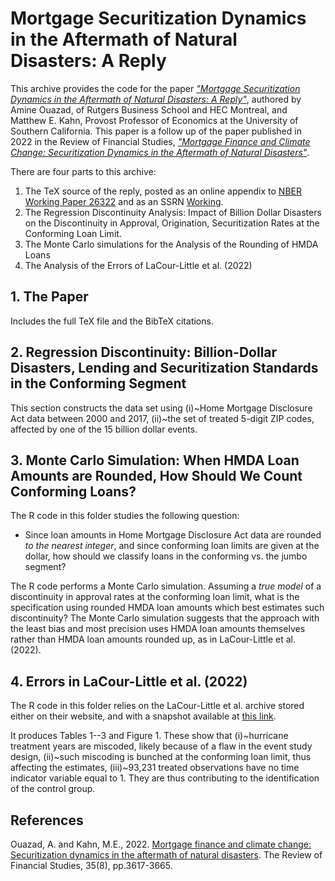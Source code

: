 # Mortgage Securitization Dynamics in the Aftermath of Natural Disasters: A Reply

This archive provides the code for the paper [_"Mortgage Securitization Dynamics in the Aftermath of Natural Disasters: A Reply"_](https://papers.ssrn.com/sol3/papers.cfm?abstract_id=4445723), authored by Amine Ouazad, of Rutgers Business School and HEC Montreal, and Matthew E. Kahn, Provost Professor of Economics at the University of Southern California. This paper is a follow up of the paper published in 2022 in the Review of Financial Studies, [_"Mortgage Finance and Climate Change: Securitization Dynamics in the Aftermath of Natural Disasters"_](https://academic.oup.com/rfs/article-abstract/35/8/3617/6427560).

There are four parts to this archive:

1. The TeX source of the reply, posted as an online appendix to [NBER Working Paper 26322](https://www.nber.org/papers/w26322) and as an SSRN [Working](https://papers.ssrn.com/sol3/papers.cfm?abstract_id=4445723).
2. The Regression Discontinuity Analysis: Impact of Billion Dollar Disasters on the Discontinuity in Approval, Origination, Securitization Rates at the Conforming Loan Limit.
3. The Monte Carlo simulations for the Analysis of the Rounding of HMDA Loans
4. The Analysis of the Errors of LaCour-Little et al. (2022)

## 1. The Paper

Includes the full TeX file and the BibTeX citations.

## 2. Regression Discontinuity: Billion-Dollar Disasters, Lending and Securitization Standards in the Conforming Segment

This section constructs the data set using (i)~Home Mortgage Disclosure Act data between 2000 and 2017, (ii)~the set of treated 5-digit ZIP codes, affected by one of the 15 billion dollar events.

## 3. Monte Carlo Simulation: When HMDA Loan Amounts are Rounded, How Should We Count Conforming Loans?

The R code in this folder studies the following question:

- Since loan amounts in Home Mortgage Disclosure Act data are rounded _to the nearest integer_, and since conforming loan limits are given at the dollar, how should we classify loans in the conforming vs. the jumbo segment?

The R code performs a Monte Carlo simulation. Assuming a _true model_ of a discontinuity in approval rates at the conforming loan limit, what is the specification using rounded HMDA loan amounts which best estimates such discontinuity? The Monte Carlo simulation suggests that the approach with the least bias and most precision uses HMDA loan amounts themselves rather than HMDA loan amounts rounded up, as in LaCour-Little et al. (2022).

## 4. Errors in LaCour-Little et al. (2022)

The R code in this folder relies on the LaCour-Little et al. archive stored either on their website, and with a snapshot available at [this link](http://www.ouazad.com/paper/lacour_little_data_archive.zip).

It produces Tables 1--3 and Figure 1. These show that (i)~hurricane treatment years are miscoded, likely because of a flaw in the event study design, (ii)~such miscoding is bunched at the conforming loan limit, thus affecting the estimates, (iii)~93,231 treated observations have no time indicator variable equal to 1. They are thus contributing to the identification of the control group.

## References

Ouazad, A. and Kahn, M.E., 2022. [Mortgage finance and climate change: Securitization dynamics in the aftermath of natural disasters](https://academic.oup.com/rfs/article-abstract/35/8/3617/6427560). The Review of Financial Studies, 35(8), pp.3617-3665.

